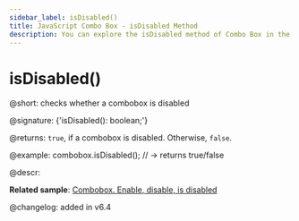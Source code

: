 ```yaml
---
sidebar_label: isDisabled()
title: JavaScript Combo Box - isDisabled Method 
description: You can explore the isDisabled method of Combo Box in the documentation of the DHTMLX JavaScript UI library. Browse developer guides and API reference, try out code examples and live demos, and download a free 30-day evaluation version of DHTMLX Suite 7.
---
```


# isDisabled()

@short: checks whether a combobox is disabled

@signature: {'isDisabled(): boolean;'}

@returns:
`true`, if a combobox is disabled. Otherwise, `false`.

@example:
combobox.isDisabled(); // -> returns true/false

@descr:

**Related sample**: [Combobox. Enable, disable, is disabled](https://snippet.dhtmlx.com/7bujtsuu)

@changelog: added in v6.4

[comment]: # (@related: combobox/work_with_combo.md#checking-if-a-combobox-is-disabled)
